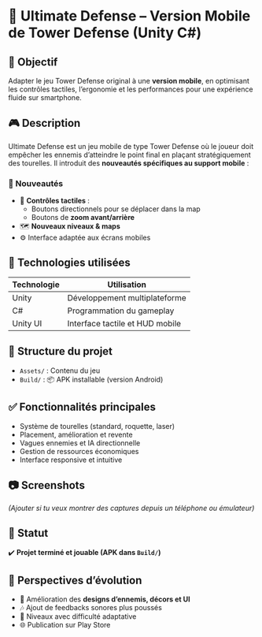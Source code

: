 # 🧱 Ultimate Defense – Version Mobile de Tower Defense (Unity C#)

## 📱 Objectif

Adapter le jeu Tower Defense original à une **version mobile**, en optimisant les contrôles tactiles, l’ergonomie et les performances pour une expérience fluide sur smartphone.

## 🎮 Description

Ultimate Defense est un jeu mobile de type Tower Defense où le joueur doit empêcher les ennemis d’atteindre le point final en plaçant stratégiquement des tourelles. Il introduit des **nouveautés spécifiques au support mobile** :

### 🔄 Nouveautés

- 📲 **Contrôles tactiles** :
  - Boutons directionnels pour se déplacer dans la map
  - Boutons de **zoom avant/arrière**
- 🗺️ **Nouveaux niveaux & maps**
- ⚙️ Interface adaptée aux écrans mobiles

## 🧰 Technologies utilisées

| Technologie | Utilisation |
|-------------|-------------|
| Unity       | Développement multiplateforme |
| C#          | Programmation du gameplay |
| Unity UI    | Interface tactile et HUD mobile |

## 📂 Structure du projet

- `Assets/` : Contenu du jeu
- `Build/` : 📦 APK installable (version Android)

## ✅ Fonctionnalités principales

- Système de tourelles (standard, roquette, laser)
- Placement, amélioration et revente
- Vagues ennemies et IA directionnelle
- Gestion de ressources économiques
- Interface responsive et intuitive

## 📷 Screenshots

*(Ajouter si tu veux montrer des captures depuis un téléphone ou émulateur)*

## 📌 Statut

✔️ **Projet terminé et jouable (APK dans `Build/`)**

## 🚀 Perspectives d’évolution

- 🎨 Amélioration des **designs d’ennemis, décors et UI**
- 🎶 Ajout de feedbacks sonores plus poussés
- 🧠 Niveaux avec difficulté adaptative
- 🌐 Publication sur Play Store
